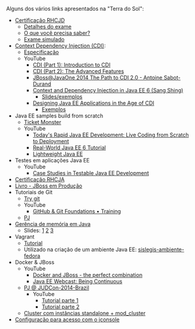 Alguns dos vários links apresentados na "Terra do Sol":

* [Certificação RHCJD](http://www.redhat.com/en/services/certification/rhcjd)
  * [Detalhes do exame](http://www.redhat.com/en/services/training/ex225-red-hat-jboss-certified-developer-exam)
  * [O que você precisa saber?](http://www.redhat.com/en/services/training/ex225-red-hat-jboss-certified-developer-exam#NeedToKnow)
  * [Exame simulado](http://www.redhat.com/en/resources/jboss-certified-developer-trial-exam)
* [Context Dependency Injection (CDI)](http://docs.oracle.com/javaee/6/tutorial/doc/giwhb.html): 
  * [Especificação](http://cdi-spec.org/)
  * YouTube
    * [CDI (Part 1): Introduction to CDI](https://www.youtube.com/watch?v=E0lhfKIHclc)
    * [CDI (Part 2): The Advanced Features](https://www.youtube.com/watch?v=LFDSPWI9zV4)
    * [JBoss@JavaOne 2014 The Path to CDI 2.0 - Antoine Sabot-Durand](https://www.youtube.com/watch?v=RynnZPsQdxM)
    * [Context and Dependency Injection in Java EE 6 (Sang Shing)](https://www.youtube.com/watch?v=ZKpUoatSkTc)
      * [Slides/exemplos](http://www.javapassion.com/jugtalks/)
    * [Designing Java EE Applications in the Age of CDI](https://www.youtube.com/watch?v=MwKlASN5g2s)
      * [Exemplos](https://github.com/mgraciano/javaone-2012)
* Java EE samples build from scratch
  * [Ticket Monster](http://www.jboss.org/ticket-monster/)
  * YouTube
    * [Today's Rapid Java EE Development: Live Coding from Scratch to Deployment](https://www.youtube.com/watch?v=Jdkv4CbdO2E)
    * [Real-World Java EE 6 Tutorial](https://www.youtube.com/watch?v=8E3Ry-6xqj4)
    * [Lightweight Java EE](https://www.youtube.com/watch?v=p4uSu_NvwCE)
* Testes em aplicações Java EE
  * YouTube
    * [Case Studies in Testable Java EE Development](https://www.youtube.com/watch?v=WOFUH_R0sAg)
* [Certificação RHCJA](http://www.redhat.com/en/services/certification/rhcsa)
* [Livro - JBoss em Produção](http://github.com/paulojeronimo/livro-jboss)
* Tutoriais de Git
  * [Try git](https://www.codeschool.com/courses/try-git)
  * YouTube
    * [GitHub & Git Foundations • Training](https://www.youtube.com/playlist?list=PLg7s6cbtAD15G8lNyoaYDuKZSKyJrgwB-)
  * [PJ](http://a.paulojeronimo.info/tutoriais/git/index.html)
* [Gerência de memória em Java](http://www.argonavis.com.br/cursos/java/j190/TutorialGerenciaMemoriaJava.pdf)
  * Slides: [1](http://www.argonavis.com.br/cursos/java/j100/java-5-mem-1.pdf) [2](http://www.argonavis.com.br/cursos/java/j100/java-5-mem-2.pdf) [3](http://www.argonavis.com.br/cursos/java/j100/java-5-mem-3.pdf)
* Vagrant 
  * [Tutorial](http://paulojeronimo.github.io/tutorial-vagrant)
  * Utilizado na criação de um ambiente Java EE: [sislegis-ambiente-fedora](http://github.com/pensandoodireito/sislegis-ambiente-fedora)
* Docker & JBoss
  * YouTube
    * [Docker and JBoss - the perfect combination](https://www.youtube.com/watch?v=4uQ6gR_xZhE)
    * [Java EE Webcast: Being Continuous](https://www.youtube.com/watch?v=zPeuImVPybQ)
  * [PJ @ JUDCon-2014-Brazil](http://paulojeronimo.github.io/JUDCon-2014-Brazil/tutorial.html)
    * YouTube
      * [Tutorial parte 1](https://www.youtube.com/watch?v=Y41E2kabT9g&list=UUozHTIfI0DW9VGSJuqKeQug)
      * [Tutorial parte 2](https://www.youtube.com/watch?v=psC_PPdkm7E&list=UUozHTIfI0DW9VGSJuqKeQug)
  * [Cluster com instâncias standalone + mod_cluster](https://twitter.com/wildflyas/status/501445758940635136)
* [Configuração para acesso com o jconsole](https://access.redhat.com/solutions/149973)
